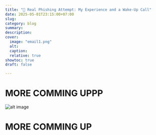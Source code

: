 ```yaml
---
title: "🎯 Real Phishing Attempt: My Experience and a Wake-Up Call"
date: 2025-05-01T23:15:00+07:00
slug: 
category: blog 
summary:
description: 
cover:
  image: "email1.png"
  alt:
  caption: 
  relative: true
showtoc: true
draft: false

---
```



# MORE COMMING UPPP
![alt image](/Users/helioss/Desktop/website/blog/static/email3.jpg)
# MORE COMMING UP

##

###


